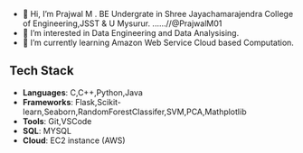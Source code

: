 - 👋 Hi, I’m  Prajwal M . BE Undergrate in Shree Jayachamarajendra College of Engineering,JSST & U Mysurur. ......//@PrajwalM01
- 👀 I’m interested in Data Engineering and Data Analysising.
- 🌱 I’m currently learning Amazon Web Service Cloud based Computation. 

## Tech Stack
- **Languages**: C,C++,Python,Java
- **Frameworks**: Flask,Scikit-learn,Seaborn,RandomForestClassifer,SVM,PCA,Mathplotlib
- **Tools**: Git,VSCode
- **SQL**: MYSQL
- **Cloud**: EC2 instance (AWS)

